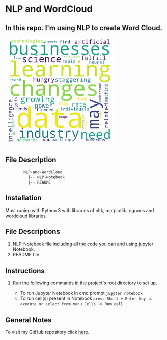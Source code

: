 # NLP and WordCloud
In this repo. I'm using NLP to create Word Cloud.
----------


![Screenshot of Web App](word_cloud.png)

## File Description
~~~~~~~
        NLP-and-WordCloud
          |-- NLP-Notebook
          |-- README
~~~~~~~
## Installation
Must runing with Python 3 with libraries of nltk, matplotlib, ngrams and wordcloud libraries.


## File Descriptions
1. NLP-Notebook file including all the code you can and using jupyter Notebook.
2. README file

## Instructions
1. Run the following commands in the project's root directory to set up.

    - To run Jupyter Notebook in cmd prompt 
        `jupyter notebook`
    - To run cell(s) present in Notebook 
        `press Shift + Enter key to execute or select from menu Cells -> Run cell `

## General Notes

To  visit my GitHub repository click [here](https://github.com/vijaypurohit322/).

